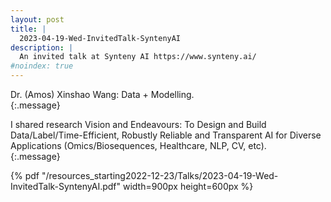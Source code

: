 ```yaml
---
layout: post
title: |
  2023-04-19-Wed-InvitedTalk-SyntenyAI
description: | 
  An invited talk at Synteny AI https://www.synteny.ai/    
#noindex: true
---
```


Dr. (Amos) Xinshao Wang: Data + Modelling.<br />
{:.message}

I shared research Vision and Endeavours: To Design and Build
Data/Label/Time-Efficient, Robustly Reliable and Transparent
AI for Diverse Applications (Omics/Biosequences, Healthcare,
NLP, CV, etc). <br />
{:.message}



{% pdf "/resources_starting2022-12-23/Talks/2023-04-19-Wed-InvitedTalk-SyntenyAI.pdf" width=900px height=600px %}